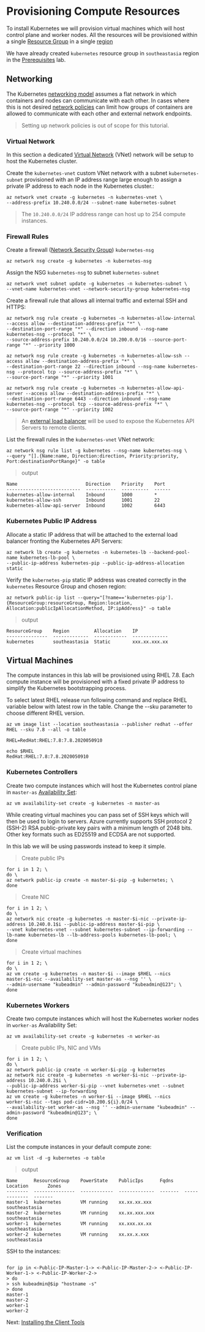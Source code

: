 # Provisioning Compute Resources

To install Kubernetes we will provision virtual machines which will host control plane and worker nodes. All the resources will be provisioned within a single [Resource Group](https://docs.microsoft.com/azure/azure-resource-manager/resource-group-overview#resource-groups) in a single [region](https://azure.microsoft.com/global-infrastructure/regions/)

We have already created ```kubernetes``` resource group in ```southeastasia``` region in the [Prerequisites](01-prerequisites.md#create-a-default-resource-group-in-a-region) lab.

## Networking

The Kubernetes [networking model](https://kubernetes.io/docs/concepts/cluster-administration/networking/#kubernetes-model) assumes a flat network in which containers and nodes can communicate with each other. In cases where this is not desired [network policies](https://kubernetes.io/docs/concepts/services-networking/network-policies/) can limit how groups of containers are allowed to communicate with each other and external network endpoints.

> Setting up network policies is out of scope for this tutorial.

### Virtual Network

In this section a dedicated [Virtual Network](https://docs.microsoft.com/azure/virtual-network/virtual-networks-overview) (VNet) network will be setup to host the Kubernetes cluster.

Create the `kubernetes-vnet` custom VNet network with a subnet `kubernetes-subnet` provisioned with an IP address range large enough to assign a private IP address to each node in the Kubernetes cluster.:

```shell
az network vnet create -g kubernetes -n kubernetes-vnet \
--address-prefix 10.240.0.0/24 --subnet-name kubernetes-subnet
```

> The `10.240.0.0/24` IP address range can host up to 254 compute instances.

### Firewall Rules

Create a firewall ([Network Security Group](https://docs.microsoft.com/azure/virtual-network/virtual-network-vnet-plan-design-arm#security)) ```kubernetes-nsg```

```shell
az network nsg create -g kubernetes -n kubernetes-nsg
```
Assign the NSG ```kubernetes-nsg``` to subnet ```kubernetes-subnet```

```shell
az network vnet subnet update -g kubernetes -n kubernetes-subnet \
--vnet-name kubernetes-vnet --network-security-group kubernetes-nsg
```

Create a firewall rule that allows all internal traffic and external SSH and HTTPS:

```shell
az network nsg rule create -g kubernetes -n kubernetes-allow-internal --access allow --destination-address-prefix "*" \
--destination-port-range "*" --direction inbound --nsg-name kubernetes-nsg --protocol "*" \
--source-address-prefix 10.240.0.0/24 10.200.0.0/16 --source-port-range "*" --priority 1000
```

```shell
az network nsg rule create -g kubernetes -n kubernetes-allow-ssh --access allow --destination-address-prefix "*" \
--destination-port-range 22 --direction inbound --nsg-name kubernetes-nsg --protocol tcp --source-address-prefix "*" \
--source-port-range "*" --priority 1001
```

```shell
az network nsg rule create -g kubernetes -n kubernetes-allow-api-server --access allow --destination-address-prefix "*" \
--destination-port-range 6443 --direction inbound --nsg-name kubernetes-nsg --protocol tcp --source-address-prefix "*" \
--source-port-range "*" --priority 1002
```

> An [external load balancer](https://docs.microsoft.com/azure/load-balancer/load-balancer-overview) will be used to expose the Kubernetes API Servers to remote clients.

List the firewall rules in the `kubernetes-vnet` VNet network:

```shell
az network nsg rule list -g kubernetes --nsg-name kubernetes-nsg \
--query "[].{Name:name, Direction:direction, Priority:priority, Port:destinationPortRange}" -o table
```

> output

```shell
Name                         Direction    Priority    Port
---------------------------  -----------  ----------  ------
kubernetes-allow-internal    Inbound      1000        *
kubernetes-allow-ssh         Inbound      1001        22
kubernetes-allow-api-server  Inbound      1002        6443
```

### Kubernetes Public IP Address

Allocate a static IP address that will be attached to the external load balancer fronting the Kubernetes API Servers:

```shell
az network lb create -g kubernetes -n kubernetes-lb --backend-pool-name kubernetes-lb-pool \
--public-ip-address kubernetes-pip --public-ip-address-allocation static
```

Verify the `kubernetes-pip` static IP address was created correctly in the `kubernetes` Resource Group and chosen region:

```shell
az network public-ip list --query="[?name=='kubernetes-pip'].{ResourceGroup:resourceGroup, Region:location, Allocation:publicIpAllocationMethod, IP:ipAddress}" -o table
```

> output

```shell
ResourceGroup    Region         Allocation    IP
---------------  -------------  ------------  -------------
kubernetes       southeastasia  Static        xxx.xx.xxx.xx
```

## Virtual Machines

The compute instances in this lab will be provisioned using RHEL 7.8. Each compute instance will be provisioned with a fixed private IP address to simplify the Kubernetes bootstrapping process.

To select latest RHEL release run following command and replace RHEL variable below with latest row in the table. Change the --sku parameter to choose different RHEL version.

```shell
az vm image list --location southeastasia --publisher redhat --offer RHEL --sku 7.8 --all -o table
```

```shell
RHEL=RedHat:RHEL:7.8:7.8.2020050910

echo $RHEL
RedHat:RHEL:7.8:7.8.2020050910
```

### Kubernetes Controllers

Create two compute instances which will host the Kubernetes control plane in `master-as` [Availability Set](https://docs.microsoft.com/azure/virtual-machines/linux/tutorial-availability-sets#availability-set-overview):

```shell
az vm availability-set create -g kubernetes -n master-as
```
While creating virtual machines you can pass set of SSH keys which will then be used to login to servers. Azure currently supports SSH protocol 2 (SSH-2) RSA public-private key pairs with a minimum length of 2048 bits. Other key formats such as ED25519 and ECDSA are not supported.

In this lab we will be using passwords instead to keep it simple.

> Create public IPs

```shell
for i in 1 2; \
do \
az network public-ip create -n master-$i-pip -g kubernetes; \
done
```
> Create NIC

```shell
for i in 1 2; \
do \
az network nic create -g kubernetes -n master-$i-nic --private-ip-address 10.240.0.1$i --public-ip-address master-$i-pip \
--vnet kubernetes-vnet --subnet kubernetes-subnet --ip-forwarding --lb-name kubernetes-lb --lb-address-pools kubernetes-lb-pool; \
done
```
> Create virtual machines

```shell
for i in 1 2; \
do \
az vm create -g kubernetes -n master-$i --image $RHEL --nics master-$i-nic --availability-set master-as --nsg '' \
--admin-username "kubeadmin" --admin-password "kubeadmin@123"; \
done
```

### Kubernetes Workers

Create two compute instances which will host the Kubernetes worker nodes in `worker-as` Availability Set:

```shell
az vm availability-set create -g kubernetes -n worker-as
```
> Create public IPs, NIC and VMs

```shell
for i in 1 2; \
do \
az network public-ip create -n worker-$i-pip -g kubernetes
az network nic create -g kubernetes -n worker-$i-nic --private-ip-address 10.240.0.2$i \
--public-ip-address worker-$i-pip --vnet kubernetes-vnet --subnet kubernetes-subnet --ip-forwarding
az vm create -g kubernetes -n worker-$i --image $RHEL --nics worker-$i-nic --tags pod-cidr=10.200.${i}.0/24 \
--availability-set worker-as --nsg '' --admin-username "kubeadmin" --admin-password "kubeadmin@123"; \
done
```

### Verification

List the compute instances in your default compute zone:

```shell
az vm list -d -g kubernetes -o table
```

> output

```shell
Name      ResourceGroup    PowerState    PublicIps      Fqdns    Location       Zones
--------  ---------------  ------------  -------------  -------  -------------  -------
master-1  kubernetes       VM running    xx.xx.xx.xxx            southeastasia
master-2  kubernetes       VM running    xx.xx.xxx.xxx           southeastasia
worker-1  kubernetes       VM running    xx.xxx.xx.xx            southeastasia
worker-2  kubernetes       VM running    xx.xx.x.xxx             southeastasia
```
SSH to the instances:

```shell

for ip in <-Public-IP-Master-1-> <-Public-IP-Master-2-> <-Public-IP-Worker-1-> <-Public-IP-Worker-2->
> do
> ssh kubeadmin@$ip "hostname -s"
> done
master-1
master-2
worker-1
worker-2

```

Next: [Installing the Client Tools](03-client-tools.md)
